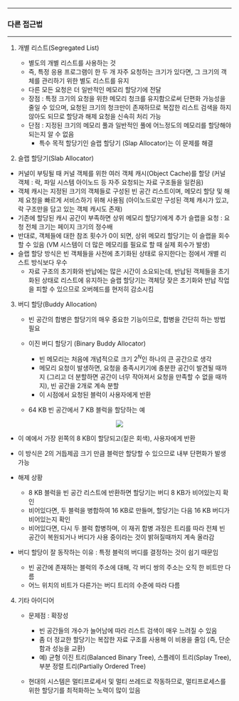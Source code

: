 -----
### 다른 접근법
-----
1. 개별 리스트(Segregated List)
   - 별도의 개별 리스트를 사용하는 것
   - 즉, 특정 응용 프로그램이 한 두 개 자주 요청하는 크기가 있다면, 그 크기의 객체를 관리하기 위한 별도 리스트를 유지
   - 다른 모든 요청은 더 일반적인 메모리 할당기에 전달
   - 장점 : 특정 크기의 요청을 위한 메모리 청크를 유지함으로써 단편화 가능성을 줄일 수 있으며, 요청된 크기의 청크만이 존재하므로 복잡한 리스트 검색을 하지 않아도 되므로 할당과 해제 요청을 신속히 처리 가능
   - 단점 : 지정된 크기의 메모리 풀과 일반적인 풀에 어느정도의 메모리를 할당해야 되는지 알 수 없음
     + 특수 목적 할당기인 슬랩 할당기 (Slap Allocator)는 이 문제를 해결

 2. 슬랩 할당기(Slab Allocator)
   - 커널이 부팅될 때 커널 객체를 위한 여러 객체 캐시(Object Cache)를 할당 (커널 객체 : 락, 파일 시스템 아이노드 등 자주 요청되는 자료 구조들을 일컫음)
   - 객체 캐시는 지정된 크기의 객체들로 구성된 빈 공간 리스트이며, 메모리 할당 및 해제 요청을 빠르게 서비스하기 위해 사용됨 (아이노드로만 구성된 객체 캐시가 있고, 락 구조만을 담고 있는 객체 캐시도 존재)
   - 기존에 할당된 캐시 공간이 부족하면 상위 메모리 할당기에게 추가 슬랩을 요청 : 요청 전체 크기는 페이지 크기의 정수배
   - 반대로, 객체들에 대한 참조 횟수가 0이 되면, 상위 메모리 할당기는 이 슬랩을 회수할 수 있음 (VM 시스템이 더 많은 메모리를 필요로 할 때 실제 회수가 발생)
   - 슬랩 할당 방식은 빈 객체들을 사전에 초기화된 상태로 유지한다는 점에서 개별 리스트 방식보다 우수
     + 자료 구조의 초기화와 반납에는 많은 시간이 소요되는데, 반납된 객체들을 초기화된 상태로 리스트에 유지하는 슬랩 할당기는 객체당 잦은 초기화와 반납 작업을 피할 수 있으므로 오버헤드를 현저히 감소시킴

3. 버디 할당(Buddy Allocation)
   - 빈 공간의 합병은 할당기의 매우 중요한 기능이므로, 합병을 간단히 하는 방법 필요
   - 이진 버디 할당기 (Binary Buddy Allocator)
     + 빈 메모리는 처음에 개념적으로 크기 $2^{N}$인 하나의 큰 공간으로 생각
     + 메모리 요청이 발생하면, 요청을 충족시키기에 충분한 공간이 발견될 때까지 (그리고 더 분할하면 공간이 너무 작아져서 요청을 만족할 수 없을 때까지), 빈 공간을 2개로 계속 분할
     + 이 시점에서 요청된 블럭이 사용자에게 반환

   - 64 KB 빈 공간에서 7 KB 블럭을 할당하는 예
<div align="center">
<img src="https://github.com/user-attachments/assets/579a9661-22b9-46e3-bae7-e1f5552bbfd4">
</div>

   - 이 예에서 가장 왼쪽의 8 KB이 할당되고(짙은 회색), 사용자에게 반환
   - 이 방식은 2의 거듭제곱 크기 만큼 블럭만 할당할 수 있으므로 내부 단편화가 발생 가능
   - 해제 상황
     + 8 KB 블럭을 빈 공간 리스트에 반환하면 할당기는 버디 8 KB가 비어있는지 확인
     + 비어있다면, 두 블럭을 병합하여 16 KB로 만들며, 할당기는 다음 16 KB 버디가 비어있는지 확인
     + 비어있다면, 다시 두 블럭 합병하며, 이 재귀 합병 과정은 트리를 따라 전체 빈 공간이 복원되거나 버디가 사용 중이라는 것이 밝혀질때까지 계속 올라감

   - 버디 할당이 잘 동작하는 이유 : 특정 블럭의 버디를 결정하는 것이 쉽기 때문임
     + 빈 공간에 존재하는 블럭의 주소에 대해, 각 버디 쌍의 주소는 오직 한 비트만 다름
     + 어느 위치의 비트가 다른가는 버디 트리의 수준에 따라 다름

4. 기타 아이디어
   - 문제점 : 확장성
     + 빈 공간들의 개수가 늘어남에 따라 리스트 검색이 매우 느려질 수 있음
     + 좀 더 정교한 할당기는 복잡한 자료 구조를 사용해 이 비용을 줄임 (즉, 단순함과 성능을 교환)
     + 예) 균형 이진 트리(Balanced Binary Tree), 스플레이 트리(Splay Tree), 부분 정렬 트리(Partially Ordered Tree)

   - 현대의 시스템은 멀티프로세서 및 멀티 쓰레드로 작동하므로, 멀티프로세스를 위한 할당기를 최적화하는 노력이 많이 있음
  
